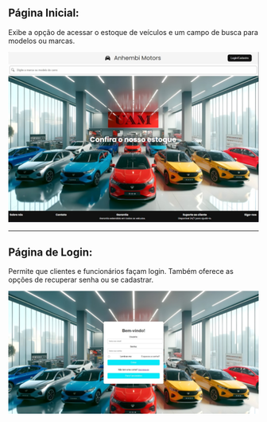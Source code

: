 ## Página Inicial:

Exibe a opção de acessar o estoque de veículos e um campo de busca para modelos ou marcas.

![Página Inicial](InicialTeste.jpeg)

---

## Página de Login:

Permite que clientes e funcionários façam login. Também oferece as opções de recuperar senha ou se cadastrar.

![Página de Login](https://github.com/garrotii/A3/blob/fb7d778a29bb68e3d6b099adb921edfed20bfe33/LoginTeste.jpeg)
